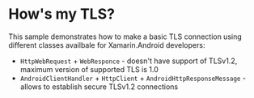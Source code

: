 How's my TLS?
=============

This sample demonstrates how to make a basic TLS connection using different classes availbale for Xamarin.Android developers:
* `HttpWebRequest` + `WebResponce`  - doesn't have support of TLSv1.2, maximum  version of supported TLS is 1.0
* `AndroidClientHandler` + `HttpClient` + `AndroidHttpResponseMessage`  - allows to establish secure TLSv1.2 connections
